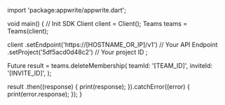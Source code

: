 import 'package:appwrite/appwrite.dart';

void main() { // Init SDK
  Client client = Client();
  Teams teams = Teams(client);

  client
    .setEndpoint('https://[HOSTNAME_OR_IP]/v1') // Your API Endpoint
    .setProject('5df5acd0d48c2') // Your project ID
  ;

  Future result = teams.deleteMembership(
    teamId: '[TEAM_ID]',
    inviteId: '[INVITE_ID]',
  );

  result
    .then((response) {
      print(response);
    }).catchError((error) {
      print(error.response);
  });
}